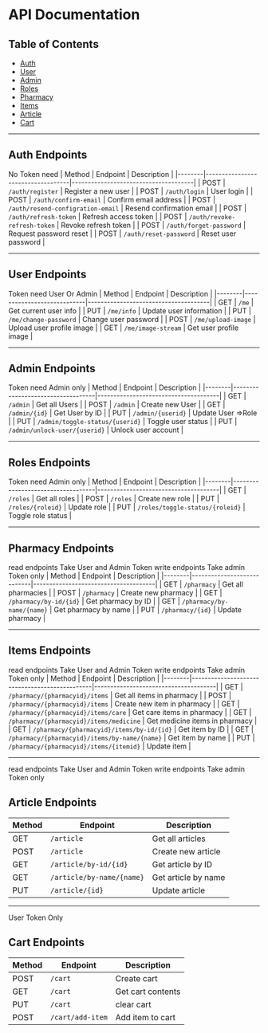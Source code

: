 # API Documentation



## Table of Contents
- [Auth](#auth-endpoints)
- [User](#user-endpoints)
- [Admin](#admin-endpoints)
- [Roles](#roles-endpoints)
- [Pharmacy](#pharmacy-endpoints)
- [Items](#items-endpoints)
- [Article](#article-endpoints)
- [Cart](#cart-endpoints)

---

## Auth Endpoints
No Token need
| Method | Endpoint                          | Description                          |
|--------|-----------------------------------|--------------------------------------|
| POST   | `/auth/register`                  | Register a new user                  |
| POST   | `/auth/login`                     | User login                           |
| POST   | `/auth/confirm-email`             | Confirm email address                |
| POST   | `/auth/resend-configration-email` | Resend confirmation email            |
| POST   | `/auth/refresh-token`             | Refresh access token                 |
| POST   | `/auth/revoke-refresh-token`      | Revoke refresh token                 |
| POST   | `/auth/forget-password`           | Request password reset               |
| POST   | `/auth/reset-password`            | Reset user password                  |

---

## User Endpoints
Token need User Or Admin
| Method | Endpoint                   | Description                          |
|--------|----------------------------|--------------------------------------|
| GET    | `/me`                      | Get current user info                |
| PUT    | `/me/info`                 | Update user information              |
| PUT    | `/me/change-password`      | Change user password                 |
| POST   | `/me/upload-image`         | Upload user profile image            |
| GET    | `/me/image-stream`         | Get user profile image               |

---

## Admin Endpoints
Token need Admin only
| Method | Endpoint                          | Description                          |
|--------|-----------------------------------|--------------------------------------|
| GET    | `/admin`                          | Get all Users                        |
| POST   | `/admin`                          | Create new User                      |
| GET    | `/admin/{id}`                     | Get User by ID                       |
| PUT    | `/admin/{userid}`                 | Update User =>Role                   |
| PUT    | `/admin/toggle-status/{userid}`   | Toggle user status                   |
| PUT    | `/admin/unlock-user/{userid}`     | Unlock user account                  |

---

## Roles Endpoints
Token need Admin only
| Method | Endpoint                          | Description                          |
|--------|-----------------------------------|--------------------------------------|
| GET    | `/roles`                          | Get all roles                        |
| POST   | `/roles`                          | Create new role                      |
| PUT    | `/roles/{roleid}`                 | Update role                          |
| PUT    | `/roles/toggle-status/{roleid}`   | Toggle role status                   |

---

## Pharmacy Endpoints
read endpoints Take User and Admin Token
write endpoints Take admin Token only
| Method | Endpoint                   | Description                          |
|--------|----------------------------|--------------------------------------|
| GET    | `/pharmacy`                | Get all pharmacies                   |
| POST   | `/pharmacy`                | Create new pharmacy                  |
| GET    | `/pharmacy/by-id/{id}`     | Get pharmacy by ID                   |
| GET    | `/pharmacy/by-name/{name}` | Get pharmacy by name                 |
| PUT    | `/pharmacy/{id}`           | Update pharmacy                      |

---

## Items Endpoints
read endpoints Take User and Admin Token
write endpoints Take admin Token only
| Method | Endpoint                                      | Description                          |
|--------|-----------------------------------------------|--------------------------------------|
| GET    | `/pharmacy/{pharmacyid}/items`                | Get all items in pharmacy            |
| POST   | `/pharmacy/{pharmacyid}/items`                | Create new item in pharmacy          |
| GET    | `/pharmacy/{pharmacyid}/items/care`           | Get care items in pharmacy           |
| GET    | `/pharmacy/{pharmacyid}/items/medicine`       | Get medicine items in pharmacy       |
| GET    | `/pharmacy/{pharmacyid}/items/by-id/{id}`     | Get item by ID                       |
| GET    | `/pharmacy/{pharmacyid}/items/by-name/{name}` | Get item by name                     |
| PUT    | `/pharmacy/{pharmacyid}/items/{itemid}`       | Update item                          |

---
read endpoints Take User and Admin Token
write endpoints Take admin Token only
## Article Endpoints
| Method | Endpoint                   | Description                          |
|--------|----------------------------|--------------------------------------|
| GET    | `/article`                 | Get all articles                     |
| POST   | `/article`                 | Create new article                   |
| GET    | `/article/by-id/{id}`      | Get article by ID                    |
| GET    | `/article/by-name/{name}`  | Get article by name                  |
| PUT    | `/article/{id}`            | Update article                       |

---
User Token Only
## Cart Endpoints
| Method | Endpoint           | Description                          |
|--------|--------------------|--------------------------------------|
| POST   | `/cart`            | Create cart                          |
| GET    | `/cart`            | Get cart contents                    |
| PUT    | `/cart`            | clear cart                           |
| POST   | `/cart/add-item`   | Add item to cart                     |
